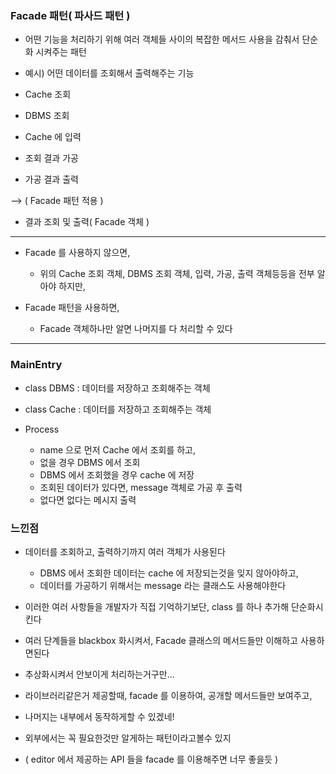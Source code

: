 ### Facade 패턴( 파사드 패턴 )

- 어떤 기능을 처리하기 위해 여러 객체들 사이의 복잡한 메서드 사용을 감춰서 단순화 시켜주는 패턴


- 예시) 어떤 데이터를 조회해서 출력해주는 기능


- Cache 조회
- DBMS 조회
- Cache 에 입력
- 조회 결과 가공
- 가공 결과 출력


--> ( Facade 패턴 적용 )

- 결과 조회 및 출력( Facade 객체 )

---

- Facade 를 사용하지 않으면, 
  - 위의 Cache 조회 객체, DBMS 조회 객체, 입력, 가공, 출력 객체등등을 전부 알아야 하지만,


- Facade 패턴을 사용하면,
  - Facade 객체하나만 알면 나머지를 다 처리할 수 있다

---

### MainEntry

- class DBMS  : 데이터를 저장하고 조회해주는 객체
- class Cache : 데이터를 저장하고 조회해주는 객체


- Process
  - name 으로 먼저 Cache 에서 조회를 하고,
  - 없을 경우 DBMS 에서 조회
  - DBMS 에서 조회했을 경우 cache 에 저장
  - 조회된 데이터가 있다면, message 객체로 가공 후 출력
  - 없다면 없다는 메시지 출력

### 느낀점

- 데이터를 조회하고, 출력하기까지 여러 객체가 사용된다
  - DBMS 에서 조회한 데이터는 cache 에 저장되는것을 잊지 않아야하고,
  - 데이터를 가공하기 위해서는 message 라는 클래스도 사용해야한다


- 이러한 여러 사항들을 개발자가 직접 기억하기보단, class 를 하나 추가해 단순화시킨다


- 여러 단계들을 blackbox 화시켜서, Facade 클래스의 메서드들만 이해하고 사용하면된다


- 추상화시켜서 안보이게 처리하는거구만...


- 라이브러리같은거 제공할때, facade 를 이용하여, 공개할 메서드들만 보여주고,


- 나머지는 내부에서 동작하게할 수 있겠네!


- 외부에서는 꼭 필요한것만 알게하는 패턴이라고볼수 있지
- ( editor 에서 제공하는 API 들을 facade 를 이용해주면 너무 좋을듯 )